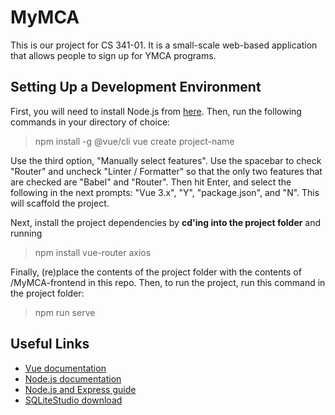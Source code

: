 # MyMCA

This is our project for CS 341-01.  It is a small-scale web-based application that allows people to sign up for YMCA programs.

Setting Up a Development Environment
------------------------------------
First, you will need to install Node.js from [here](https://nodejs.org/en/download/).  Then, run the following commands in your directory of choice:

> npm install -g @vue/cli
> vue create project-name

Use the third option, "Manually select features".  Use the spacebar to check "Router" and uncheck "Linter / Formatter" so that the only two features that are checked are "Babel" and "Router".  Then hit Enter, and select the following in the next prompts: "Vue 3.x", "Y", "package.json", and "N".  This will scaffold the project.  

Next, install the project dependencies by **cd'ing into the project folder** and running

> npm install vue-router axios

Finally, (re)place the contents of the project folder with the contents of /MyMCA-frontend in this repo.  Then, to run the project, run this command in the project folder:

> npm run serve


Useful Links
------------
- [Vue documentation](https://vuejs.org/guide/introduction.html)
- [Node.js documentation](https://nodejs.org/en/docs/)
- [Node.js and Express guide](https://developer.mozilla.org/en-US/docs/Learn/Server-side/Express_Nodejs/Introduction)
- [SQLiteStudio download](https://sqlitestudio.pl)
